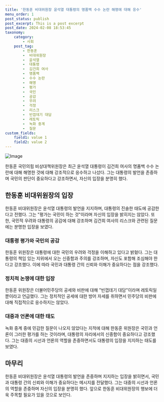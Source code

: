```yaml
---
title: '한동훈 비대위원장 윤석열 대통령의 명품백 수수 논란 해명에 대해 응수'
menu_order: 1
post_status: publish
post_excerpt: This is a post excerpt
post_date: 2024-02-08 18:53:45
taxonomy:
    category:
        - 사회
    post_tag:
        - 한동훈
        -  비대위원장
        -  윤석열
        -  대통령
        -  김건희 여사
        -  명품백
        -  수수 논란
        -  해명
        -  평가
        -  국민
        -  공감
        -  우려
        -  걱정
        -  리스크
        -  빈껍데기 대담
        -  레토릭
        -  녹화 중계
        -  질문
custom_fields:
    field1: value 1
    field2: value 2
---
```


![Image](https://imgnews.pstatic.net/image/655/2024/02/08/0000016320_001_20240208153901539.jpg?type=w647)

한동훈 국민의힘 비상대책위원장은 최근 윤석열 대통령이 김건희 여사의 명품백 수수 논란에 대해 해명한 것에 대해 강조적으로 응수하고 나섰다. 그는 대통령의 발언을 존중하며 국민의 판단이 중요하다고 강조하면서, 자신의 입장을 분명히 했다. 
## 한동훈 비대위원장의 입장
한동훈 비대위원장은 윤석열 대통령의 발언을 지지하며, 대통령의 진솔한 태도에 공감한다고 전했다. 그는 "평가는 국민이 하는 것"이라며 자신의 입장을 밝히지는 않았다. 또한, 국민적 우려와 대통령의 공감에 대해 강조하며 김건희 여사의 리스크와 관련된 질문에는 분명한 입장을 보였다.
### 대통령 평가와 국민의 공감
한동훈 위원장은 대통령에 대한 국민의 우려와 걱정을 이해하고 있다고 밝혔다. 그는 대통령의 책임 있는 지위에서 오는 신중함과 주의를 강조하며, 자신도 포함해 조심해야 한다고 강조했다. 이에 따라 국민과 대통령 간의 신뢰와 이해가 중요하다는 점을 강조했다.
### 정치적 논쟁에 대한 입장
한동훈 위원장은 더불어민주당의 공세와 비판에 대해 "빈껍데기 대담"이라며 레토릭일 뿐이라고 언급했다. 그는 정치적인 공세에 대한 방어 자세를 취하면서 민주당의 비판에 대해 직접적으로 응수하지는 않았다.
### 대중과 언론에 대한 태도
녹화 중계 중에 민감한 질문이 나오지 않았다는 지적에 대해 한동훈 위원장은 국민과 언론이 그러한 평가를 하는 것이라며, 대통령의 자리에서의 신중함이 중요하다고 강조했다. 그는 대중의 시선과 언론의 역할을 존중하면서도 대통령의 입장을 지지하는 태도를 보였다.
## 마무리
한동훈 비대위원장은 윤석열 대통령의 발언을 존중하며 지지하는 입장을 밝히면서, 국민과 대통령 간의 신뢰와 이해가 중요하다는 메시지를 전달했다. 그는 대중의 시선과 언론의 역할을 존중하며 자신의 입장을 분명히 했다. 앞으로 한동훈 비대위원장의 행보에 더욱 주목할 필요가 있을 것으로 보인다.
